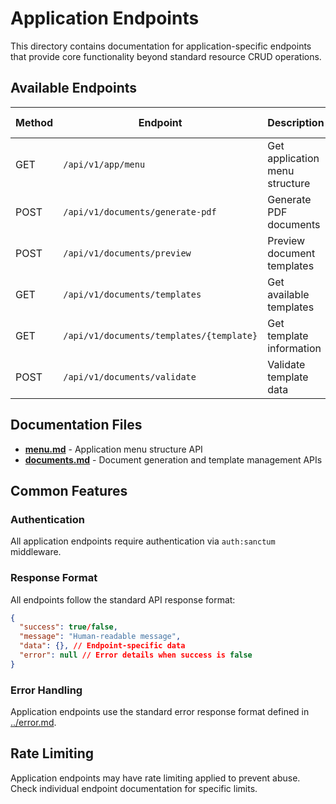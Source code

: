 # Application Endpoints

This directory contains documentation for application-specific endpoints that provide core functionality beyond standard resource CRUD operations.

## Available Endpoints

| Method | Endpoint | Description | Auth Required |
|--------|----------|-------------|---------------|
| GET | `/api/v1/app/menu` | Get application menu structure | Yes |
| POST | `/api/v1/documents/generate-pdf` | Generate PDF documents | Yes |
| POST | `/api/v1/documents/preview` | Preview document templates | Yes |
| GET | `/api/v1/documents/templates` | Get available templates | Yes |
| GET | `/api/v1/documents/templates/{template}` | Get template information | Yes |
| POST | `/api/v1/documents/validate` | Validate template data | Yes |

## Documentation Files

- **[menu.md](menu.md)** - Application menu structure API
- **[documents.md](documents.md)** - Document generation and template management APIs

## Common Features

### Authentication
All application endpoints require authentication via `auth:sanctum` middleware.

### Response Format
All endpoints follow the standard API response format:

```json
{
  "success": true/false,
  "message": "Human-readable message",
  "data": {}, // Endpoint-specific data
  "error": null // Error details when success is false
}
```

### Error Handling
Application endpoints use the standard error response format defined in [../error.md](../error.md).

## Rate Limiting
Application endpoints may have rate limiting applied to prevent abuse. Check individual endpoint documentation for specific limits.